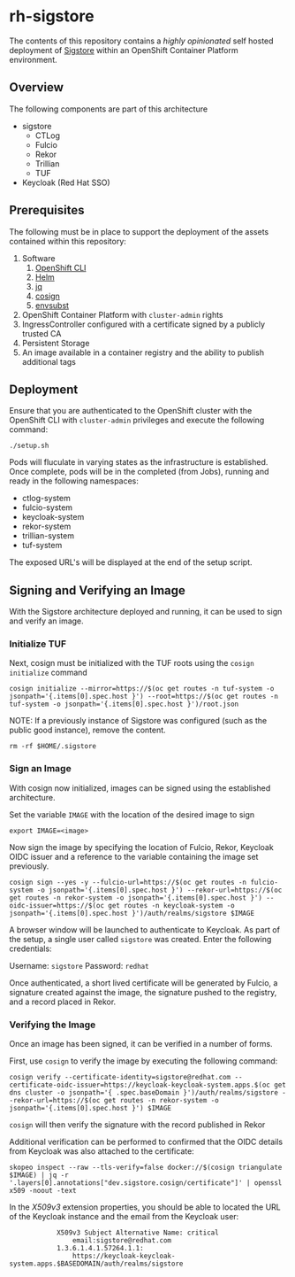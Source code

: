 # rh-sigstore

The contents of this repository contains a _highly opinionated_ self hosted deployment of [Sigstore](https://www.sigstore.dev) within an OpenShift Container Platform environment.

## Overview

The following components are part of this architecture

* sigstore
  * CTLog
  * Fulcio
  * Rekor
  * Trillian
  * TUF
* Keycloak (Red Hat SSO)

## Prerequisites

The following must be in place to support the deployment of the assets contained within this repository:

1. Software
    1. [OpenShift CLI](https://docs.openshift.com/container-platform/4.11/cli_reference/openshift_cli/getting-started-cli.html#cli-getting-started)
    2. [Helm](https://helm.sh)
    3. [jq](https://stedolan.github.io/jq)
    4. [cosign](https://docs.sigstore.dev/cosign/overview)
    5. [envsubst](https://www.gnu.org/software/gettext/manual/html_node/envsubst-Invocation.html)
2. OpenShift Container Platform with `cluster-admin` rights
3. IngressController configured with a certificate signed by a publicly trusted CA
4. Persistent Storage
5. An image available in a container registry and the ability to publish additional tags


## Deployment

Ensure that you are authenticated to the OpenShift cluster with the OpenShift CLI with `cluster-admin` privileges and execute the following command:

```shell
./setup.sh
```

Pods will fluculate in varying states as the infrastructure is established. Once complete, pods will be in the completed (from Jobs), running and ready in the following namespaces:

* ctlog-system
* fulcio-system
* keycloak-system
* rekor-system
* trillian-system
* tuf-system

The exposed URL's will be displayed at the end of the setup script.

## Signing and Verifying an Image

With the Sigstore architecture deployed and running, it can be used to sign and verify an image. 

### Initialize TUF

Next, cosign must be initialized with the TUF roots using the `cosign initialize` command

```shell
cosign initialize --mirror=https://$(oc get routes -n tuf-system -o jsonpath='{.items[0].spec.host }') --root=https://$(oc get routes -n tuf-system -o jsonpath='{.items[0].spec.host }')/root.json
```

NOTE: If a previously instance of Sigstore was configured (such as the public good instance), remove the content.

```shell
rm -rf $HOME/.sigstore
```

### Sign an Image

With cosign now initialized, images can be signed using the established architecture.

Set the variable `IMAGE` with the location of the desired image to sign

```shell
export IMAGE=<image>
```

Now sign the image by specifying the location of Fulcio, Rekor, Keycloak OIDC issuer and a reference to the variable containing the image set previously.

```shell
cosign sign --yes -y --fulcio-url=https://$(oc get routes -n fulcio-system -o jsonpath='{.items[0].spec.host }') --rekor-url=https://$(oc get routes -n rekor-system -o jsonpath='{.items[0].spec.host }') --oidc-issuer=https://$(oc get routes -n keycloak-system -o jsonpath='{.items[0].spec.host }')/auth/realms/sigstore $IMAGE
```

A browser window will be launched to authenticate to Keycloak. As part of the setup, a single user called `sigstore` was created. Enter the following credentials:

Username: `sigstore`
Password: `redhat`

Once authenticated, a short lived certificate will be generated by Fulcio, a signature created against the image, the signature pushed to the registry, and a record placed in Rekor.

### Verifying the Image

Once an image has been signed, it can be verified in a number of forms.

First, use `cosign` to verify the image by executing the following command:

```shell
cosign verify --certificate-identity=sigstore@redhat.com --certificate-oidc-issuer=https://keycloak-keycloak-system.apps.$(oc get dns cluster -o jsonpath='{ .spec.baseDomain }')/auth/realms/sigstore --rekor-url=https://$(oc get routes -n rekor-system -o jsonpath='{.items[0].spec.host }') $IMAGE
```

`cosign` will then verify the signature with the record published in Rekor

Additional verification can be performed to confirmed that the OIDC details from Keycloak was also attached to the certificate:

```shell
skopeo inspect --raw --tls-verify=false docker://$(cosign triangulate $IMAGE) | jq -r '.layers[0].annotations["dev.sigstore.cosign/certificate"]' | openssl x509 -noout -text
```

In the _X509v3_ extension properties, you should be able to located the URL of the Keycloak instance and the email from the Keycloak user:

```shell
            X509v3 Subject Alternative Name: critical
                email:sigstore@redhat.com
            1.3.6.1.4.1.57264.1.1: 
                https://keycloak-keycloak-system.apps.$BASEDOMAIN/auth/realms/sigstore
```

